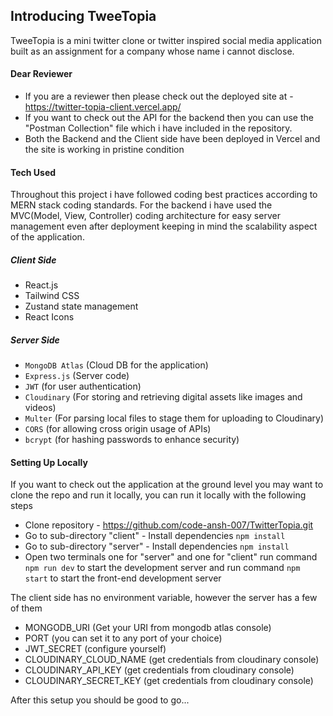 ## Introducing TweeTopia
TweeTopia is a mini twitter clone or twitter inspired social media application built as an assignment for a company whose name i cannot disclose.
#### Dear Reviewer
- If you are a reviewer then please check out the deployed site at - https://twitter-topia-client.vercel.app/ 
- If you want to check out the API for the backend then you can use the "Postman Collection" file which i have included in the repository.
- Both the Backend and the Client side have been deployed in Vercel and the site is working in pristine condition
#### Tech Used
Throughout this project i have followed coding best practices according to MERN stack coding standards. For the backend i have used the MVC(Model, View, Controller) coding architecture for easy server management even after deployment keeping in mind the scalability aspect of the application.
##### Client Side 
- React.js
- Tailwind CSS
- Zustand state management
- React Icons
##### Server Side
- `MongoDB Atlas` (Cloud DB for the application)
- `Express.js` (Server code)
- `JWT` (for user authentication)
- `Cloudinary` (For storing and retrieving digital assets like images and videos)
- `Multer` (For parsing local files to stage them for uploading to Cloudinary)
- `CORS` (for allowing cross origin usage of APIs)
- `bcrypt` (for hashing passwords to enhance security)

#### Setting Up Locally
If you want to check out the application at the ground level you may want to clone the repo and run it locally, you can run it locally with the following steps

- Clone repository - https://github.com/code-ansh-007/TwitterTopia.git
- Go to sub-directory "client" - Install dependencies `npm install`
- Go to sub-directory "server" - Install dependencies `npm install`
- Open two terminals one for "server" and one for "client" run command `npm run dev` to start the development server and run command `npm start` to start the front-end development server

The client side has no environment variable, however the server has a few of them

- MONGODB_URI (Get your URI from mongodb atlas console)
- PORT (you can set it to any port of your choice)
- JWT_SECRET (configure yourself)
- CLOUDINARY_CLOUD_NAME (get credentials from cloudinary  console)
- CLOUDINARY_API_KEY (get credentials from cloudinary  console)
- CLOUDINARY_SECRET_KEY (get credentials from cloudinary  console)

After this setup you should be good to go...
